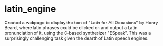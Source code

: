 # latin_engine

Created a webpage to display the text of "Latin for All Occasions" by Henry Beard, where latin phrases could be clicked on and output a Latin pronunciation of it, using the C-based synthesizer "ESpeak". This was a surprisingly challenging task given the dearth of Latin speech engines. 
